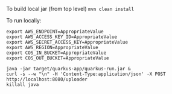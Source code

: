 To build local jar (from top level)
`mvn clean install`

To run locally:
```
export AWS_ENDPOINT=AppropriateValue
export AWS_ACCESS_KEY_ID=AppropriateValue
export AWS_SECRET_ACCESS_KEY=AppropriateValue
export AWS_REGION=AppropriateValue
export COS_IN_BUCKET=AppropriateValue
export COS_OUT_BUCKET=AppropriateValue

java -jar target/quarkus-app/quarkus-run.jar &
curl -s --w "\n" -H 'Content-Type:application/json' -X POST http://localhost:8080/uploader
killall java
```

